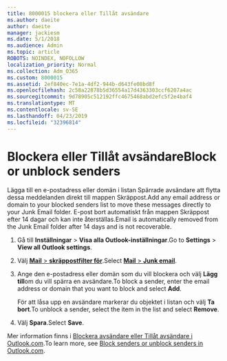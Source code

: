 ```yaml
---
title: 8000015 blockera eller Tillåt avsändare
ms.author: daeite
author: daeite
manager: jackiesm
ms.date: 5/1/2018
ms.audience: Admin
ms.topic: article
ROBOTS: NOINDEX, NOFOLLOW
localization_priority: Normal
ms.collection: Adm_O365
ms.custom: 8000015
ms.assetid: 2ef840ec-7e1a-4df2-944b-d643fe08bd8f
ms.openlocfilehash: 2c58a22878b5d36554a17d4363303ccf6207a4ac
ms.sourcegitcommit: 9d78905c512192ffc4675468abd2efc5f2e4baf4
ms.translationtype: MT
ms.contentlocale: sv-SE
ms.lasthandoff: 04/23/2019
ms.locfileid: "32396814"
---
```

# <a name="block-or-unblock-senders"></a><span data-ttu-id="9ee6e-102">Blockera eller Tillåt avsändare</span><span class="sxs-lookup"><span data-stu-id="9ee6e-102">Block or unblock senders</span></span>

<span data-ttu-id="9ee6e-103">Lägga till en e-postadress eller domän i listan Spärrade avsändare att flytta dessa meddelanden direkt till mappen Skräppost.</span><span class="sxs-lookup"><span data-stu-id="9ee6e-103">Add any email address or domain to your blocked senders list to move these messages directly to your Junk Email folder.</span></span> <span data-ttu-id="9ee6e-104">E-post bort automatiskt från mappen Skräppost efter 14 dagar och kan inte återställas.</span><span class="sxs-lookup"><span data-stu-id="9ee6e-104">Email is automatically removed from the Junk Email folder after 14 days and is not recoverable.</span></span>
  
1. <span data-ttu-id="9ee6e-105">Gå till **Inställningar** \> **Visa alla Outlook-inställningar**.</span><span class="sxs-lookup"><span data-stu-id="9ee6e-105">Go to **Settings** \> **View all Outlook settings**.</span></span> 
    
2. <span data-ttu-id="9ee6e-106">Välj [ **Mail** \> **skräppostfilter för**](https://outlook.live.com/mail/options/mail/junkEmail).</span><span class="sxs-lookup"><span data-stu-id="9ee6e-106">Select [**Mail** \> **Junk email**](https://outlook.live.com/mail/options/mail/junkEmail).</span></span> 
    
3. <span data-ttu-id="9ee6e-107">Ange den e-postadress eller domän som du vill blockera och välj **Lägg till**om du vill spärra en avsändare.</span><span class="sxs-lookup"><span data-stu-id="9ee6e-107">To block a sender, enter the email address or domain that you want to block and select **Add**.</span></span> 
    
    <span data-ttu-id="9ee6e-108">För att låsa upp en avsändare markerar du objektet i listan och välj **Ta bort**.</span><span class="sxs-lookup"><span data-stu-id="9ee6e-108">To unblock a sender, select the item in the list and select **Remove**.</span></span>
    
4. <span data-ttu-id="9ee6e-109">Välj **Spara**.</span><span class="sxs-lookup"><span data-stu-id="9ee6e-109">Select **Save**.</span></span> 
    
<span data-ttu-id="9ee6e-110">Mer information finns i [Blockera avsändare eller Tillåt avsändare i Outlook.com](https://go.microsoft.com/fwlink/p/?linkid=873133).</span><span class="sxs-lookup"><span data-stu-id="9ee6e-110">To learn more, see [Block senders or unblock senders in Outlook.com](https://go.microsoft.com/fwlink/p/?linkid=873133).</span></span>
  

